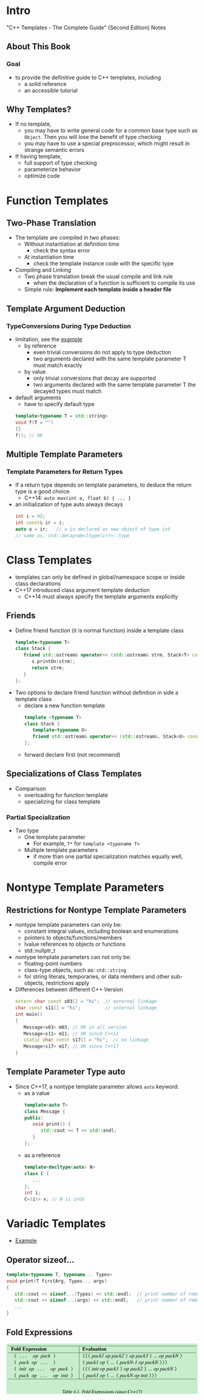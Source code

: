 # Intro
"C++ Templates - The Complete Guide" (Second Edition) Notes

## About This Book
### Goal
* to provide the definitive guide to C++ templates, including
   * a solid reference
   * an accessible tutorial

## Why Templates?
* If no template,
   * you may have to write general code for a common base type such as `Object`. Then you will lose the benefit of type checking
   * you may have to use a special preprocessor, which might result in strange semantic errors
* If having template,
   * full support of type checking
   * parameterize behavior
   * optimize code

# Function Templates
## Two-Phase Translation
* The template are compiled in two phases:
   * Without instantiation at definition time
      * check the syntax error
   * At instantiation time
      * check the template instance code with the specific type
* Compiling and Linking
   * Two phase translation break the usual compile and link rule
      * when the declaration of a function is sufficient to compile its use
   * Simple rule: **Implement each template inside a header file**

## Template Argument Deduction
### TypeConversions During Type Deduction
* limitation, see the [example](./code/func_tmpl/dtype.h)
   * by reference
      * even trivial conversions do not apply to type deduction
      * two arguments declared with the same template parameter T must match exactly
   * by value
      * only trivial conversions that decay are supported
      * two arguments declared with the same template parameter T the decayed types must match
* default arguments
   * have to specify default type
   ```cpp
   template<typename T = std::string>
   void f(T = "")
   {}
   f(); // OK
   ```

## Multiple Template Parameters
### Template Parameters for Return Types
* If a return type depends on template parameters, to deduce the return type is a good choice.
   * C++14: `auto max(int a, float b) { ... }`
* an initialization of type auto always decays
   ```cpp
   int i = 42;
   int const& ir = i;
   auto a = ir;   // a is declared as new object of type int
   // same as, std::decay<decltype(ir)>::type
   ```
# Class Templates
* templates can only be defined in global/namespace scope or inside class declarations
* C++17 introduced class argument template deduction
   * C++14 must always specify the template arguments explicitly
## Friends
* Define friend function (it is normal function) inside a template class
   ```cpp
   template<typename T>
   class Stack {
      friend std::ostream& operator<< (std::ostream& strm, Stack<T> const& s) {
         s.printOn(strm);
         return strm;
      }
   };
   ```
* Two options to declare friend function without definition in side a template class
   * declare a new function template
      ```cpp
      template <typename T>
      class Stack {
         template<typename U>
         friend std::ostream& operator<< (std::ostream&, Stack<U> const&);
      };
      ```
   * forward declare first (not recommend)

## Specializations of Class Templates
* Comparison
   * overloading for function template
   * specializing for class template
### Partial Specialization
* Two type
   * One template parameter
      * For example, `T*` for `template <typename T>`
   * Multiple template parameters
      * if more than one partial specialization matches equally well, compile error

# Nontype Template Parameters
## Restrictions for Nontype Template Parameters
* nontype template parameters can only be:
   * constant integral values, including boolean and enumerations
   * pointers to objects/functions/members
   * lvalue references to objects or functions
   * std::nullptr_t
* nontype template parameters can not only be:
   * floating-point numbers
   * class-type objects, such as: `std::string`
   * for string literals, temporaries, or data members and other sub-objects, restrictions apply
* Differences between different C++ Version
   ```cpp
   extern char const s03[] = "hi";  // external linkage
   char const s11[] = "hi";         // internal linkage
   int main()
   {
      Message<s03> m03; // OK in all version
      Message<s11> m11; // OK since C++11
      static char const s17[] = "hi";  // no linkage
      Message<s17> m17; // OK since C++17
   }
   ```

## Template Parameter Type auto
* Since C++17, a nontype template parameter allows `auto` keyword.
   * as a value
      ```cpp
      template<auto T>
      class Message {
      public:
         void print() {
            std::cout << T << std::endl;
         }
      };
      ```
   * as a reference
      ```cpp
      template<decltype(auto) N>
      class C {
         ...
      };
      int i;
      C<(i)> x; // N is int&
      ```

# Variadic Templates
* [Example](./code/func_tmpl/vtmpl.h)

## Operator sizeof...
```cpp
template<typename T, typename... Types>
void print(T firstArg, Types... args)
{
   std::cout << sizeof...(Types) << std::endl;  // print number of remaining types
   std::cout << sizeof...(args) << std::endl;   // print number of remaining args
   ...
}
```

## Fold Expressions
![fold_expr](./pictures/fold_expr.png)

